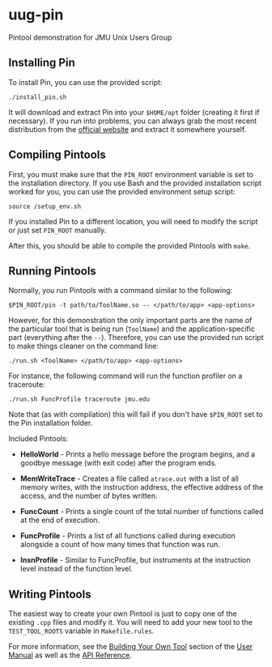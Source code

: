 # uug-pin

Pintool demonstration for JMU Unix Users Group


## Installing Pin

To install Pin, you can use the provided script:

    ./install_pin.sh

It will download and extract Pin into your `$HOME/opt` folder (creating it
first if necessary). If you run into problems, you can always grab the most
recent distribution from the [official
website](https://software.intel.com/en-us/articles/pintool-downloads) and
extract it somewhere yourself.


## Compiling Pintools

First, you must make sure that the `PIN_ROOT` environment variable is set to
the installation directory. If you use Bash and the provided installation
script worked for you, you can use the provided environment setup script:

    source /setup_env.sh

If you installed Pin to a different location, you will need to modify the
script or just set `PIN_ROOT` manually.

After this, you should be able to compile the provided Pintools with  `make`.


## Running Pintools

Normally, you run Pintools with a command similar to the following:

    $PIN_ROOT/pin -t path/to/ToolName.so -- </path/to/app> <app-options>

However, for this demonstration the only important parts are the name of the
particular tool that is being run (`ToolName`) and the application-specific
part (everything after the `--`). Therefore, you can use the provided run
script to make things cleaner on the command line:

    ./run.sh <ToolName> </path/to/app> <app-options>

For instance, the following command will run the function profiler on a
traceroute:

    ./run.sh FuncProfile traceroute jmu.edu

Note that (as with compilation) this will fail if you don't have `$PIN_ROOT`
set to the Pin installation folder.

Included Pintools:

  * **HelloWorld** - Prints a hello message before the program begins, and a
    goodbye message (with exit code) after the program ends.

  * **MemWriteTrace** - Creates a file called `atrace.out` with a list of all
    memory writes, with the instruction address, the effective address of the
    access, and the number of bytes written.

  * **FuncCount** - Prints a single count of the total number of functions
    called at the end of execution.

  * **FuncProfile** - Prints a list of all functions called during execution
    alongside a count of how many times that function was run.

  * **InsnProfile** - Similar to FuncProfile, but instruments at the instruction
    level instead of the function level.
  
## Writing Pintools

The easiest way to create your own Pintool is just to copy one of the existing
`.cpp` files and modify it. You will need to add your new tool to the
`TEST_TOOL_ROOTS` variable in `Makefile.rules`.

For more information, see the [Building Your Own Tool](https://software.intel.com/sites/landingpage/pintool/docs/98830/Pin/doc/html/index.html#BUILDINGTOOLS)
section of the [User Manual](https://software.intel.com/sites/landingpage/pintool/docs/98830/Pin/doc/html/index.html)
as well as the [API Reference](https://software.intel.com/sites/landingpage/pintool/docs/98830/Pin/doc/html/group__API__REF.html).

